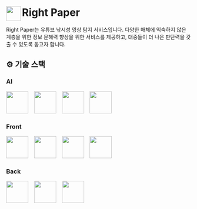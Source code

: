 <div>
  <img src="https://github.com/user-attachments/assets/1aaa4fdf-5838-4d5f-bca0-a0f9269cde7c" width="40" align="left">
  <h1>Right Paper</h1>
</div>

Right Paper는 유튜브 낚시성 영상 탐지 서비스입니다. 다양한 매체에 익숙하지 않은 계층을 위한 정보 문해력 향상을 위한 서비스를 제공하고, 대중들이 더 나은 판단력을 갖출 수 있도록 돕고자 합니다.

## ⚙️ 기술 스택
### AI
<div>
  <img src="https://cdn.jsdelivr.net/gh/devicons/devicon@latest/icons/python/python-original.svg" width="60" height="60"/>
  &nbsp;&nbsp;
  <img src="https://cdn.jsdelivr.net/gh/devicons/devicon@latest/icons/pytorch/pytorch-original.svg" width="60" height="60"/>
  &nbsp;&nbsp;
  <img src="https://cdn.jsdelivr.net/gh/devicons/devicon@latest/icons/jupyter/jupyter-original-wordmark.svg" width="60" height="60"/>
  &nbsp;&nbsp;
  <img src="https://cdn.jsdelivr.net/gh/devicons/devicon@latest/icons/googlecloud/googlecloud-original.svg" width="60" height="60"/>
</div>    

### Front
<div>
  <img src="https://cdn.jsdelivr.net/gh/devicons/devicon@latest/icons/typescript/typescript-original.svg" width="60" height="60"/>
  &nbsp;&nbsp;
  <img src="https://cdn.jsdelivr.net/gh/devicons/devicon@latest/icons/react/react-original-wordmark.svg" width="60" height="60"/>    
  &nbsp;&nbsp;
  <img src="https://cdn.jsdelivr.net/gh/devicons/devicon@latest/icons/nextjs/nextjs-original.svg" width="60" height="60"/>
  &nbsp;&nbsp;
  <img src="https://cdn.jsdelivr.net/gh/devicons/devicon@latest/icons/tailwindcss/tailwindcss-original.svg" width="60" height="60"/>        
</div>
            
### Back
<div>
  <img src="https://github.com/user-attachments/assets/db914b89-a96b-4a63-bacd-4cd58ba43985" width="60" height="60"/>
  &nbsp;&nbsp;
  <img src="https://cdn.jsdelivr.net/gh/devicons/devicon@latest/icons/mysql/mysql-original.svg" width="60" height="60"/>
  &nbsp;&nbsp;
  <img src="https://cdn.jsdelivr.net/gh/devicons/devicon@latest/icons/amazonwebservices/amazonwebservices-plain-wordmark.svg" width="60" height="60"/> 
</div>
